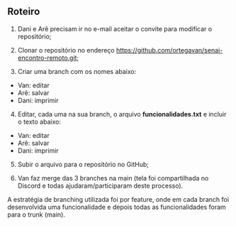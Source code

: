 ## Roteiro

1. Dani e Arê precisam ir no e-mail aceitar o convite para modificar o repositório;

2. Clonar o repositório no endereço https://github.com/ortegavan/senai-encontro-remoto.git;

3. Criar uma branch com os nomes abaixo:
- Van: editar
- Arê: salvar
- Dani: imprimir

4. Editar, cada uma na sua branch, o arquivo **funcionalidades.txt** e incluir o texto abaixo:
- Van: editar
- Arê: salvar
- Dani: imprimir

5. Subir o arquivo para o repositório no GitHub;

6. Van faz merge das 3 branches na main (tela foi compartilhada no Discord e todas ajudaram/participaram deste processo).

A estratégia de branching utilizada foi por feature, onde em cada branch foi desenvolvida uma funcionalidade e depois todas as funcionalidades foram para o trunk (main).
